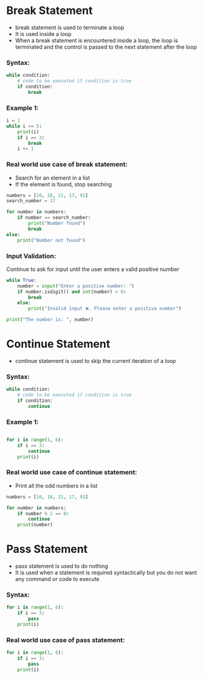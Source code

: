 
# Break Statement
- break statement is used to terminate a loop
- It is used inside a loop
- When a break statement is encountered inside a loop, the loop is terminated and the control is passed to the next statement after the loop

### Syntax:
```python
while condition:
    # code to be executed if condition is true
    if condition:
        break
```

### Example 1:
```python
i = 1
while i <= 5:
    print(i)
    if i == 3:
        break
    i += 1
```

### Real world use case of break statement:
- Search for an element in a list
- If the element is found, stop searching

```python
numbers = [10, 18, 21, 17, 91]
search_number = 17

for number in numbers:
    if number == search_number:
        print("Number found")
        break
else:
    print("Number not found")
```

### Input Validation:
Continue to ask for input until the user enters a valid positive number

```python
while True:
    number = input("Enter a positive number: ")
    if number.isdigit() and int(number) > 0:
        break
    else:
        print("Invalid input ❌. Please enter a positive number")

print("The number is: ", number)
```


# Continue Statement
- continue statement is used to skip the current iteration of a loop

### Syntax:
```python
while condition:
    # code to be executed if condition is true
    if condition:
        continue
```

### Example 1:
```python

for i in range(1, 6):
    if i == 3:
        continue
    print(i)
```

### Real world use case of continue statement:
- Print all the odd numbers in a list

```python
numbers = [10, 18, 21, 17, 91]

for number in numbers:
    if number % 2 == 0:
        continue
    print(number)
```

# Pass Statement
- pass statement is used to do nothing
- It is used when a statement is required syntactically but you do not want any command or code to execute

### Syntax:
```python
for i in range(1, 6):
    if i == 3:
        pass
    print(i)
```

### Real world use case of pass statement:

```python
for i in range(1, 6):
    if i == 3:
        pass
    print(i)
```


